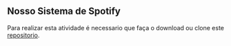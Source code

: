 ## Nosso Sistema de Spotify

Para realizar esta atividade é necessario que faça o download ou clone este [repositorio](https://github.com/zup-academy/nosso-spotify/tree/feat/teste-detalhar-musica).

